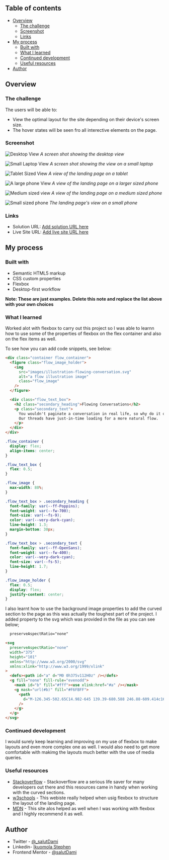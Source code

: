 ## Table of contents

- [Overview](#overview)
  - [The challenge](#the-challenge)
  - [Screenshot](#screenshot)
  - [Links](#links)
- [My process](#my-process)
  - [Built with](#built-with)
  - [What I learned](#what-i-learned)
  - [Continued development](#continued-development)
  - [Useful resources](#useful-resources)
- [Author](#author)

## Overview

### The challenge

The users will be able to:

- View the optimal layout for the site depending on their device's screen size.
- The hover states will be seen fro all interective elements on the page.

### Screenshot

![Desktop View](design/Large-Laptops.jpeg)
_A screen shot showing the desktop view_

![Small Laptop View](design/Small-Laptops.jpeg)
_A screen shot showing the view on a small laptop_

![Tablet Sized View](design/Tablet.jpeg)
_A view of the landing page on a tablet_

![A large phone View](design/Large-Phones.jpeg)
_A view of the landing page on a larger sized phone_

![Medium sized view](design/Medium-Phones.jpeg)
_A view of the landing page on a medium sized phone_

![Small sized phone](design/Small-Phones.jpeg)
_The landing page's view on a small phone_

### Links

- Solution URL: [Add solution URL here](https://github.com/salutDami/Huddle-Landing-Page-curved-section)
- Live Site URL: [Add live site URL here](https://salutdami.github.io/Huddle-Landing-Page-curved-section/)

## My process

### Built with

- Semantic HTML5 markup
- CSS custom properties
- Flexbox
- Desktop-first workflow

**Note: These are just examples. Delete this note and replace the list above with your own choices**

### What I learned

Worked alot with flexbox to carry out this project so I was able to learnn how to use some of the properties of flexbox on the flex container and also on the flex items as well.

To see how you can add code snippets, see below:

```html
<div class="container flow_container">
  <figure class="flow_image_holder">
    <img
      src="images/illustration-flowing-conversation.svg"
      alt="a flow illustration image"
      class="flow_image"
    />
  </figure>

  <div class="flow_text_box">
    <h2 class="secondary_heading">Flowing Conversations</h2>
    <p class="secondary_text">
      You wouldn't paginate a conversation in real life, so why do it online?
      Our threads have just-in-time loading for a more natural flow.
    </p>
  </div>
</div>
```

```css
.flow_container {
  display: flex;
  align-items: center;
}

.flow_text_box {
  flex: 0.5;
}

.flow_image {
  max-width: 80%;
}

.flow_text_box > .secondary_heading {
  font-family: var(--ff-Poppins);
  font-weight: var(--fw-700);
  font-size: var(--fs-9);
  color: var(--very-dark-cyan);
  line-height: 1.3;
  margin-bottom: 30px;
}

.flow_text_box > .secondary_text {
  font-family: var(--ff-OpenSans);
  font-weight: var(--fw-400);
  color: var(--very-dark-cyan);
  font-size: var(--fs-5);
  line-height: 1.7;
}

.flow_image_holder {
  flex: 0.5;
  display: flex;
  justify-content: center;
}
```

I also learnt how to use the background image properties to add the curved section to the page as this was actually the toughest part of the project. I added property to the svg which was provided in the file as you can see below;

```css
  preserveAspectRatio="none"
```

```html
<svg
  preserveAspectRatio="none"
  width="375"
  height="101"
  xmlns="http://www.w3.org/2000/svg"
  xmlns:xlink="http://www.w3.org/1999/xlink"
>
  <defs><path id="a" d="M0 0h375v112H0z" /></defs>
  <g fill="none" fill-rule="evenodd">
    <mask id="b" fill="#fff"><use xlink:href="#a" /></mask>
    <g mask="url(#b)" fill="#F6FBFF">
      <path
        d="M-126.345-502.65C14.982-645 139.39-680.588 246.88-609.414c161.235 106.762 291.228 92.307 408.49 0 78.175-61.537 78.175 146.947 0 625.453-127.86 101.604-237.07 122.013-327.628 61.226-135.838-91.181-342.275-91.181-450.675 57.166-72.266 98.899-73.403-113.462-3.41-637.083z"
      />
    </g>
  </g>
</svg>
```

### Continued development

I would surely keep learning and improving on my use of flexbox to make layouts and even more complex one as well. I would also need to get more comfortable with makimg the layouts much better with the use of media queries.

### Useful resources

- [Stackoverflow](https://stackoverflow.com/questions/71104530/google-lighthouse-and-svgs-with-preserveaspectratio-none) - Stackoverflow are a serious life saver for many developers out there and this resources came in handy when working with the curved sections.
- [w3schools](https://w3schools.com) - This webiste really helped when usig flexbox to structure the layout of the landing page.
- [MDN](https://developer.mozilla.org/en-US/docs/Learn/CSS/CSS_layout/Flexbox) - This site alos helped as well when I was working with flexbox and I highly recommend it as well.

## Author

- Twitter - [@\_salutDami](https://www.twitter.com/_salutDami)
- Linkedin- [Ikuomola Stephen](https://www.linkedin.com/in/ikuomola-stephen/)
- Frontend Mentor - [@salutDami](https://www.frontendmentor.io/profile/salutDami)
